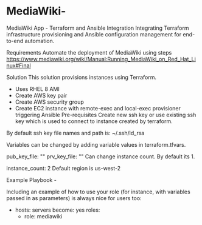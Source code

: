 # MediaWiki-
MediaWiki  App - Terraform and Ansible Integration
Integrating Terraform infrastructure provisioning and Ansible configuration management for end-to-end automation.

Requirements
Automate the deployment of MediaWiki using steps https://www.mediawiki.org/wiki/Manual:Running_MediaWiki_on_Red_Hat_Linux#Final

Solution
This solution provisions instances using Terraform.

- Uses RHEL 8 AMI
- Create AWS key pair
- Create AWS security group
- Create EC2 instance with remote-exec and local-exec provisioner triggering Ansible
Pre-requisites
Create new ssh key or use existing ssh key which is used to connect to instance created by terraform.

By default ssh key file names and path is: ~/.ssh/id_rsa

Variables can be changed by adding variable values in terraform.tfvars.

pub_key_file: ""
prv_key_file: ""
Can change instance count. By default its 1.

instance_count: 2
Default region is us-west-2

Example Playbook -

Including an example of how to use your role (for instance, with variables passed in as parameters) is always nice for users too:

- hosts: servers
  become: yes
  roles:
     - role: mediawiki
